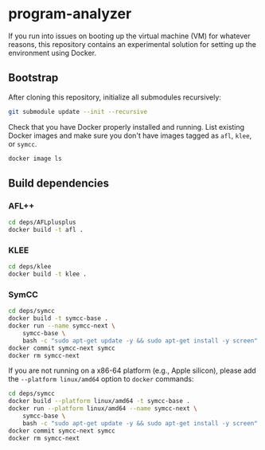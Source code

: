 # program-analyzer

If you run into issues on booting up the virtual machine (VM) for whatever
reasons, this repository contains an experimental solution for setting up the
environment using Docker.

## Bootstrap

After cloning this repository, initialize all submodules recursively:

```bash
git submodule update --init --recursive
```

Check that you have Docker properly installed and running. List existing Docker
images and make sure you don't have images tagged as `afl`, `klee`, or `symcc`.

```bash
docker image ls
```

## Build dependencies

### AFL++

```bash
cd deps/AFLplusplus
docker build -t afl .
```

### KLEE

```bash
cd deps/klee
docker build -t klee .
```

### SymCC

```bash
cd deps/symcc
docker build -t symcc-base .
docker run --name symcc-next \
    symcc-base \
    bash -c "sudo apt-get update -y && sudo apt-get install -y screen"
docker commit symcc-next symcc
docker rm symcc-next
```

If you are not running on a x86-64 platform (e.g., Apple silicon), please add
the `--platform linux/amd64` option to `docker` commands:

```bash
cd deps/symcc
docker build --platform linux/amd64 -t symcc-base .
docker run --platform linux/amd64 --name symcc-next \
    symcc-base \
    bash -c "sudo apt-get update -y && sudo apt-get install -y screen"
docker commit symcc-next symcc
docker rm symcc-next
```